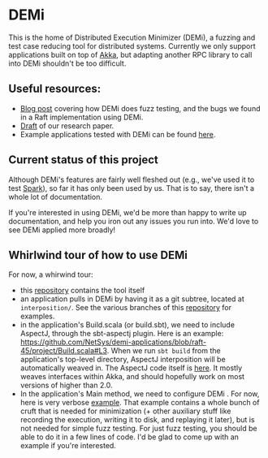 # DEMi

This is the home of Distributed Execution Minimizer (DEMi), a fuzzing and test
case reducing tool for distributed systems. Currently we only support applications
built on top of [Akka](http://akka.io/), but adapting another RPC library to
call into DEMi shouldn't be too difficult.

## Useful resources:

- [Blog post](http://colin-scott.github.io/blog/2015/10/07/fuzzing-raft-for-fun-and-profit) covering how DEMi does fuzz testing, and the bugs we found in a Raft implementation using DEMi.
- [Draft](http://eecs.berkeley.edu/~rcs/research/nsdi_draft.pdf) of our
  research paper.
- Example applications tested with DEMi can be found [here](https://github.com/NetSys/demi-applications).

## Current status of this project

Although DEMi's features are fairly well fleshed out (e.g., we've used it to test [Spark](http://spark.apache.org/)), so far it has only been used by us.
That is to say, there isn't a whole lot of documentation.

If you're interested in using DEMi, we'd be more than happy to write up
documentation, and help you iron out any issues you run into. We'd love to see
DEMi applied more broadly!

## Whirlwind tour of how to use DEMi

For now, a whirwind tour:

 - this [repository](https://github.com/NetSys/demi) contains the tool itself
 - an application pulls in DEMi by having it as a git subtree, located at `interposition/`. See the various branches of this [repository](https://github.com/NetSys/demi-applications) for examples.
 - in the application's Build.scala (or build.sbt), we need to include AspectJ, through the sbt-aspectj plugin. Here is an example: https://github.com/NetSys/demi-applications/blob/raft-45/project/Build.scala#L3. When we run `sbt build` from the application's top-level directory, AspectJ interposition will be automatically weaved in. The AspectJ code itself is [here](https://github.com/NetSys/demi/blob/master/src/main/aspectj/WeaveActor.aj). It mostly weaves interfaces within Akka, and should hopefully work on most versions of higher than 2.0.
 - In the application's Main method, we need to configure DEMi . For now, here is very verbose [example](https://github.com/NetSys/demi-applications/blob/raft-45/src/main/scala/pl/project13/Runner.scala). That example contains a whole bunch of cruft that is needed for minimization (+ other auxiliary stuff like recording the execution, writing it to disk, and replaying it later), but is not needed for simple fuzz testing. For just fuzz testing, you should be able to do it in a few lines of code. I'd be glad to come up with an example if you're interested.

